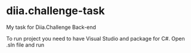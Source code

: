 # diia.challenge-task
My task for Diia.Challenge Back-end

To run project you need to have Visual Studio and package for C#. Open .sln file and run
